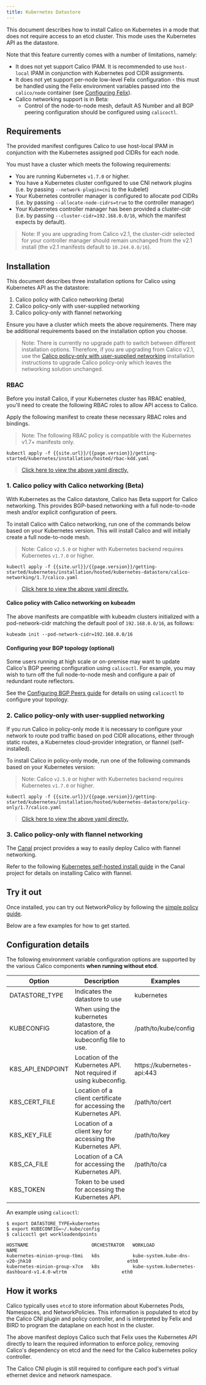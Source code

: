 ```yaml
---
title: Kubernetes Datastore
---
```


This document describes how to install Calico on Kubernetes in a mode that does not require access to an etcd cluster.
This mode uses the Kubernetes API as the datastore.

Note that this feature currently comes with a number of limitations, namely:

- It does not yet support Calico IPAM.  It is recommended to use `host-local` IPAM in conjunction with Kubernetes pod CIDR assignments.
- It does not yet support per-node low-level Felix configuration - this must be handled using the Felix environment variables
  passed into the `calico/node` container (see [Configuring Felix]({{site.baseurl}}/{{page.version}}/reference/felix/configuration)).
- Calico networking support is in Beta:
  -  Control of the node-to-node mesh, default AS Number and all BGP peering configuration should
     be configured using `calicoctl`.

## Requirements

The provided manifest configures Calico to use host-local IPAM in conjunction with the Kubernetes assigned
pod CIDRs for each node.

You must have a cluster which meets the following requirements:

- You are running Kubernetes `v1.7.0` or higher.
- You have a Kubernetes cluster configured to use CNI network plugins (i.e. by passing `--network-plugin=cni` to the kubelet)
- Your Kubernetes controller manager is configured to allocate pod CIDRs (i.e. by passing `--allocate-node-cidrs=true` to the controller manager)
- Your Kubernetes controller manager has been provided a cluster-cidr (i.e. by passing `--cluster-cidr=192.168.0.0/16`, which the manifest expects by default).

> Note:  If you are upgrading from Calico v2.1, the cluster-cidr selected for your controller manager should remain
> unchanged from the v2.1 install (the v2.1 manifests default to `10.244.0.0/16`).

## Installation

This document describes three installation options for Calico using Kubernetes API as the datastore:

1. Calico policy with Calico networking (beta)
2. Calico policy-only with user-supplied networking
3. Calico policy-only with flannel networking

Ensure you have a cluster which meets the above requirements.  There may be additional requirements based on the installation option you choose.

> Note:  There is currently no upgrade path to switch between different installation options.  Therefore,
> if you are upgrading from Calico v2.1, use the [Calico policy-only with user-supplied networking](#2-calico-policy-only-with-user-supplied-networking) installation instructions
> to upgrade Calico policy-only which leaves the networking solution unchanged.

### RBAC

Before you install Calico, if your Kubernetes cluster has RBAC enabled, you'll need to create the following
RBAC roles to allow API access to Calico.

Apply the following manifest to create these necessary RBAC roles and bindings.

> Note: The following RBAC policy is compatible with the Kubernetes v1.7+ manifests only.

```
kubectl apply -f {{site.url}}/{{page.version}}/getting-started/kubernetes/installation/hosted/rbac-kdd.yaml
```

>[Click here to view the above yaml directly.](../rbac-kdd.yaml)

### 1. Calico policy with Calico networking (Beta)

With Kubernetes as the Calico datastore, Calico has Beta support for Calico networking.  This provides BGP-based
networking with a full node-to-node mesh and/or explicit configuration of peers.

To install Calico with Calico networking, run one of the commands below based on your Kubernetes version.
This will install Calico and will initially create a full node-to-node mesh.

> Note: Calico `v2.5.0` or higher with Kubernetes backend requires Kubernetes `v1.7.0` or higher.

```
kubectl apply -f {{site.url}}/{{page.version}}/getting-started/kubernetes/installation/hosted/kubernetes-datastore/calico-networking/1.7/calico.yaml
```

>[Click here to view the above yaml directly.](calico-networking/1.7/calico.yaml)


#### Calico policy with Calico networking on kubeadm

The above manifests are compatible with kubeadm clusters initialized with a
pod-network-cidr matching the default pool of `192.168.0.0/16`, as follows:

```
kubeadm init --pod-network-cidr=192.168.0.0/16
```

#### Configuring your BGP topology (optional)

Some users running at high scale or on-premise may want to update Calico's BGP peering configuration using `calicoctl`.  For example,
you may wish to turn off the full node-to-node mesh and configure a pair of redundant route reflectors.

See the [Configuring BGP Peers guide]({{site.baseurl}}/{{page.version}}/usage/configuration/bgp) for details on using `calicoctl`
to configure your topology.

### 2. Calico policy-only with user-supplied networking

If you run Calico in policy-only mode it is necessary to configure your network to route pod traffic based on pod
CIDR allocations, either through static routes, a Kubernetes cloud-provider integration, or flannel (self-installed).

To install Calico in policy-only mode, run one of the following commands based on your Kubernetes version:

> Note: Calico `v2.5.0` or higher with Kubernetes backend requires Kubernetes `v1.7.0` or higher.

```
kubectl apply -f {{site.url}}/{{page.version}}/getting-started/kubernetes/installation/hosted/kubernetes-datastore/policy-only/1.7/calico.yaml
```

>[Click here to view the above yaml directly.](policy-only/1.7/calico.yaml)


### 3. Calico policy-only with flannel networking

The [Canal](https://github.com/projectcalico/canal) project provides a way to easily deploy
Calico with flannel networking.

Refer to the following [Kubernetes self-hosted install guide](https://github.com/projectcalico/canal/blob/master/k8s-install/README.md)
in the Canal project for details on installing Calico with flannel.

## Try it out

Once installed, you can try out NetworkPolicy by following the [simple policy guide](../../../tutorials/simple-policy).

Below are a few examples for how to get started.

## Configuration details

The following environment variable configuration options are supported by the various Calico components **when running without etcd**.

| Option                 | Description    | Examples
|------------------------|----------------|----------
| DATASTORE_TYPE         | Indicates the datastore to use | kubernetes
| KUBECONFIG             | When using the kubernetes datastore, the location of a kubeconfig file to use. | /path/to/kube/config
| K8S_API_ENDPOINT       | Location of the Kubernetes API.  Not required if using kubeconfig. | https://kubernetes-api:443
| K8S_CERT_FILE          | Location of a client certificate for accessing the Kubernetes API. | /path/to/cert
| K8S_KEY_FILE           | Location of a client key for accessing the Kubernetes API. | /path/to/key
| K8S_CA_FILE            | Location of a CA for accessing the Kubernetes API. | /path/to/ca
| K8S_TOKEN              | Token to be used for accessing the Kubernetes API. |

An example using `calicoctl`:

```shell
$ export DATASTORE_TYPE=kubernetes
$ export KUBECONFIG=~/.kube/config
$ calicoctl get workloadendpoints

HOSTNAME                       ORCHESTRATOR   WORKLOAD                                                         NAME
kubernetes-minion-group-tbmi   k8s            kube-system.kube-dns-v20-jhk10                                   eth0
kubernetes-minion-group-x7ce   k8s            kube-system.kubernetes-dashboard-v1.4.0-wtrtm                    eth0
```

## How it works

Calico typically uses `etcd` to store information about Kubernetes Pods, Namespaces, and NetworkPolicies.  This information
is populated to etcd by the Calico CNI plugin and policy controller, and is interpreted by Felix and BIRD to program the dataplane on
each host in the cluster.

The above manifest deploys Calico such that Felix uses the Kubernetes API directly to learn the required information to enforce policy,
removing Calico's dependency on etcd and the need for the Calico kubernetes policy controller.

The Calico CNI plugin is still required to configure each pod's virtual ethernet device and network namespace.
